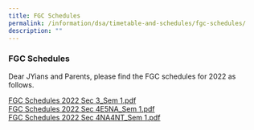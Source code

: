 ```yaml
---
title: FGC Schedules
permalink: /information/dsa/timetable-and-schedules/fgc-schedules/
description: ""
---
```


### **FGC Schedules**
Dear JYians and Parents, please find the FGC schedules for 2022 as follows.

[FGC Schedules 2022 Sec 3\_Sem 1.pdf](/files/FGC%20Schedules%202022%20Sec%203_Sem%201.pdf)<br>
[FGC Schedules 2022 Sec 4E5NA\_Sem 1.pdf](/files/FGC%20Schedules%202022%20Sec%204E5NA_Sem%201.pdf)<br>
[FGC Schedules 2022 Sec 4NA4NT\_Sem 1.pdf](/files/FGC%20Schedules%202022%20Sec%204NA4NT_Sem%201.pdf)